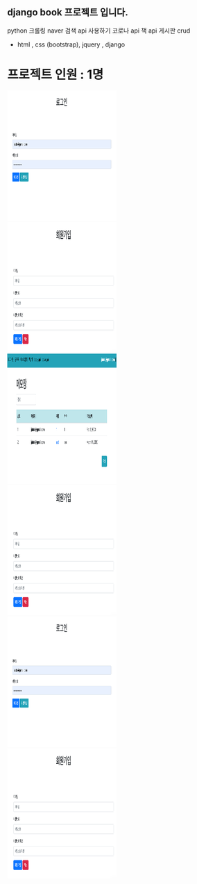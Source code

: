 ## django book 프로젝트 입니다. 

python 크롤링
naver 검색 api 사용하기 
코로나 api
책 api 
게시판 crud

- html , css (bootstrap), jquery , django 

# 프로젝트 인원 : 1명 
<div style="float:left;">
  
  <img src="https://github.com/smilejakdu/django_book_project/blob/master/main/%EC%8A%A4%ED%81%AC%EB%A6%B0%EC%83%B7%202020-04-24%20%EC%98%A4%ED%9B%84%203.27.58.png" width="50%" height="300px"/>
 <img src="https://github.com/smilejakdu/django_book_project/blob/master/main/%EC%8A%A4%ED%81%AC%EB%A6%B0%EC%83%B7%202020-04-24%20%EC%98%A4%ED%9B%84%203.28.03.png" width="50%" height="300px"/>  
</div>

<div style="float:left;">
  <img src="https://github.com/smilejakdu/django_book_project/blob/master/main/%EC%8A%A4%ED%81%AC%EB%A6%B0%EC%83%B7%202020-04-24%20%EC%98%A4%ED%9B%84%203.28.11.png" width="50%" height="300px"/>
 <img src="https://github.com/smilejakdu/django_book_project/blob/master/main/%EC%8A%A4%ED%81%AC%EB%A6%B0%EC%83%B7%202020-04-24%20%EC%98%A4%ED%9B%84%203.28.03.png" width="50%" height="300px"/>  
</div>

<div style="float:left;"> 
  <img src="https://github.com/smilejakdu/django_book_project/blob/master/main/%EC%8A%A4%ED%81%AC%EB%A6%B0%EC%83%B7%202020-04-24%20%EC%98%A4%ED%9B%84%203.27.58.png" width="50%" height="300px"/>
 <img src="https://github.com/smilejakdu/django_book_project/blob/master/main/%EC%8A%A4%ED%81%AC%EB%A6%B0%EC%83%B7%202020-04-24%20%EC%98%A4%ED%9B%84%203.28.03.png" width="50%" height="300px"/>  
</div>

